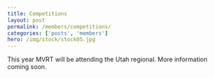 ```yaml
---
title: Competitions
layout: post
permalink: /members/competitions/
categories: ['posts', 'members']
hero: /img/stock/stock05.jpg
---
```


This year MVRT will be attending the Utah regional. More information coming
soon.

